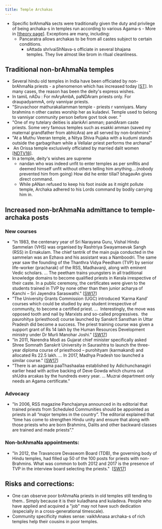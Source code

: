```yaml
---
title: Temple Archakas
---
```


- Specific brAhmaNa sects were traditionally given the duty and privilege of being archaka-s in temples run according to various Agama-s - More in \[[theory page](../varna-theory/)\]. Exceptions are many, including:
    - Pancaratra allows archakas to be from all castes subject to certain conditions.
        - sAttada shrIvaiShNava-s officiate in several bhajana temples. They live almost like brom in ritual cleanliness.

## Traditional non-brAhmaNa temples
- Several hindu old temples in India have been officiated by non-brAhmaNa priests - a phenomenon which has increased today \[[ST](http://swordoftruth.in/non-brahmin-priests-in-south-india/)\]. In many cases, the reason has been the deity's express wishes.
- In tamiL nADu : For mAryAmbA, paNDAram priests only. For draupadyammA, only vanniyar priests.
- "Siruvachoor mathurakaliamman temple - priests r vanniyars. Many brahmins n other castes worship her as kuladevi. Temple used to belong to vanniyar community person before govt took over. "
- "One of my tutelary deities is alankAri amman; pandAram caste priests. Some very famous temples such as esakki amman (saved my maternal grandfather from abhicAra) are all served by non-brahmins"
- "At a Muthu Veeran temple, a Nitya Shiva Pujaka with a kudumi stands outside the garbagriham while a Vellalar priest performs the archanai"
-  An Orissa temple exclusively officiated by married dalit women \[[NDTV18](https://www.ndtv.com/india-news/in-odisha-a-temple-where-only-dalit-women-are-allowed-breaks-rules-first-time-in-400-years-1841251)\].
- In a temple, deity's wishes are supreme
    - nandan who was indeed unfit to enter temples as per smRtis and deemed himself unfit without others telling him anything....(nobody prevented him from going) How did he enter tillai? bhagavAn gives direct command.
    - While pANan refused to keep his foot inside as it might pollute temple, Archaka adhered to his Lords command by bodily carrying him in.

## Increased non-brAhmaNa admittance to temple-archaka posts
### New courses
- "In 1983, the centenary year of Sri Narayana Guru, Vishal Hindu Sammelan (VHS) was organised by Rashtriya Swayamsevak Sangh (RSS) in Ernakulam. The chief tantrik of the main puja conducted in the sammelan was an Ezhava and his assistant was a Namboodri. The same year saw the founding of the Thanthra Vidya Peedham (TVP) by senior life-worker (pracharak) of the RSS, Madhavanji, along with eminent Vedic scholars. ... The peetham trains youngsters in all traditional knowledge domains to become qualified priests in Kerala irrespective of their caste. In a public ceremony, the certificates were given to the students trained in TVP by none other than then junior acharya of Kanchi – Sri Jayendra Saraswathi." \[[SW17](https://swarajyamag.com/politics/dalit-priests-are-a-welcome-development-but-what-did-marxists-have-to-do-with-it)\]
- "The University Grants Commission (UGC) introduced ‘Karma Kand’ courses which could be studied by any student irrespective of community, to become a certified priest. ...  Interestingly, the move was opposed tooth and nail by Marxists and so-called progressives.  the paurohitya (priesthood) course launched by Sanskrit Sansthan in Uttar Pradesh did become a success. The priest training course was given a support grant of Rs 14 lakh by the Human Resources Development ministry under Dr Murli Manohar Joshi." \[[SW17](https://swarajyamag.com/politics/dalit-priests-are-a-welcome-development-but-what-did-marxists-have-to-do-with-it)\]
- "In 2011, Narendra Modi as Gujarat chief minister specifically asked Shree Somnath Sanskrit University in Saurashtra to launch the three-year diploma course of priesthood – purohityam (karmakand) and allocated Rs 22.5 lakh. ... In 2017, Madhya Pradesh too launched a similar course." \[[SW17](https://swarajyamag.com/politics/dalit-priests-are-a-welcome-development-but-what-did-marxists-have-to-do-with-it)\]
- "There is an aagama paaThashaalaa established by Adichunchanagiri earlier head with active backing of Deve Gowda which churns out shUdra arcakas by the hundreds every year. ... Muzrai department only needs an Agama certificate."

### Advocacy
  - "In 2006, RSS magazine Panchajanya announced in its editorial that trained priests from Scheduled Communities should be appointed as priests in all “major temples in the country”. The editorial explained that “time has come to strengthen Hindu unity and ensure that along with those priests who are born Brahmins, Dalits and other backward classes are trained and made priests”."

### Non-brAhmaNa appointments:
- "In 2012, the Travancore Devaswom Board (TDB), the governing body of Hindu temples, had filled up 50 of the 100 posts for priests with non-Brahmins. What was common to both 2012 and 2017 is the presence of TVP in the interview board selecting the priests."  \[[SW17](https://swarajyamag.com/politics/dalit-priests-are-a-welcome-development-but-what-did-marxists-have-to-do-with-it)\]

## Risks and corrections:
- One can observe poor brAhmaNa priests in old temples still tending to them.. Simply because it is their kuladhana and kuladeva. People who have applied and acquired a "job" may not have such dedication (especially in a cross-generational timescale).
- Community specificity makes sense: vaikhAnasa archaka-s of rich temples help their cousins in poor temples.
